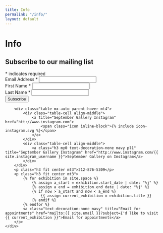 ```yaml
---
title: Info
permalink: "/info/"
layout: default
---
```


<div class="pt1">
    <div class="col-11 mt3 mx-auto">
        <h1 class="hide">Info</h1>
        <!-- Begin MailChimp Signup Form -->
        <div class="clearfix">
            <form action="//septembergallery.us13.list-manage.com/subscribe/post?u=9541e75f42d936cad8f86d52c&amp;id=d4ed0b439e" method="post" id="mc-embedded-subscribe-form" name="mc-embedded-subscribe-form" class="validate" target="_blank" novalidate>
                <div class="col-12 sm-col-7 md-col-7 lg-col-6 mx-auto">
                    <h2 class="regular mb0">Subscribe to our mailing list</h2>
                    <div class="h6 right"><span class="">*</span> indicates required</div>
                    <div class="mt2">
                        <label for="mce-EMAIL">Email Address  <span class="">*</span>
                        </label>
                        <input type="email" value="" name="EMAIL" class="required input" id="mce-EMAIL">
                    </div>
                    <div class="">
                        <label for="mce-FNAME">First Name </label>  <span class="">*</span>
                        <input type="text" value="" name="FNAME" class="required input" id="mce-FNAME">
                    </div>
                    <div class="">
                        <label for="mce-LNAME">Last Name </label>  <span class="">*</span>
                        <input type="text" value="" name="LNAME" class="required input" id="mce-LNAME">
                    </div>
                    <div id="" class="clear">
                        <div class="response" id="mce-error-response" style="display:none"></div>
                        <div class="response" id="mce-success-response" style="display:none"></div>
                    </div>    <!-- real people should not fill this in and expect good things - do not remove this or risk form bot signups-->
                    <div style="position: absolute; left: -5000px;" aria-hidden="true"><input type="text" name="b_9541e75f42d936cad8f86d52c_d4ed0b439e" tabindex="-1" value=""></div>
                    <input type="submit" value="Subscribe" name="subscribe" id="" class="btn rounded white regular bg-navy">
                </div>
            </form>
        </div>
        <!--End mc_embed_signup-->

        <div class="table mx-auto parent-hover mt4">
            <div class="table-cell align-middle">
                <a title="September Gallery Instagram" href="htt://www.instagram.com">
                    <span class="icon inline-block">{% include icon-instagram.svg %}</span>
                </a>
            </div>
            <div class="table-cell align-middle">
                <a class="h3 my0 text-decoration-none navy pl1" title="September Gallery Instagram" href="http://www.instagram.com/{{ site.instagram_username }}">September Gallery on Instagram</a>
            </div>
        </div>
        <p class="h3 fit center mt3">212-876-5309</p>
        <p class="h3 fit center mt3">
            {% for exhibition in site.space %}
                {% assign a_start = exhibition.start_date | date: "%j" %}
                {% assign a_end = exhibition.end_date | date: "%j" %}
                {% if now > a_start and now < a_end %}
                    {{ assign current_exhibition = exhibition.title }}
                {% endif %}
            {% endfor %}
            <a class="text-decoration-none navy" title="Email for appointments" href="mailto:{{ site.email }}?subject=I'd like to visit {{ current_exhibition }}">Email for appointments</a>
        </p>
    </div>
</div>
